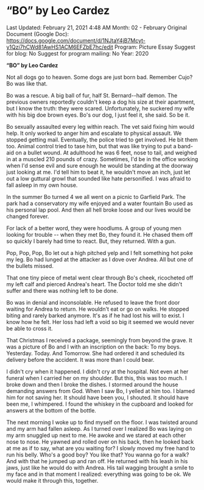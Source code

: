 # “BO” by Leo Cardez

Last Updated: February 21, 2021 4:48 AM
Month: 02 - February
Original Document (Google Doc): https://docs.google.com/document/d/1NJtaY4jB7Mcyt-y1Qzi7hCWd81AwHS1ACM6EFZbE7hc/edit
Program: Picture Essay
Suggest for blog: No
Suggest for program mailing: No
Year: 2020

**“BO” by Leo Cardez**

Not all dogs go to heaven. Some dogs are just born bad. Remember Cujo? Bo was like that.

Bo was a rescue. A big ball of fur, half St. Bernard--half demon. The previous owners reportedly couldn't keep a dog his size at their apartment, but I know the truth: they were scared. Unfortunately, he suckered my wife with his big doe brown eyes. Bo's our dog, I just feel it, she said. So be it.

Bo sexually assaulted every leg within reach. The vet said fixing him would help. It only worked to anger him and escalate to physical assault. We stopped getting mail. Eventually, the police tried to get involved. He bit them too. Animal control tried to tase him, but that was like trying to put a band-aid on a bullet wound. At adulthood he was 6 feet, nose to tail, and weighed in at a muscled 210 pounds of crazy. Sometimes, I'd be in the office working when I'd sense evil and sure enough he would be standing at the doorway just looking at me. I'd tell him to beat it, he wouldn't move an inch, just let out a low guttural growl that sounded like hate personified. I was afraid to fall asleep in my own house.

In the summer Bo turned 4 we all went on a picnic to Garfield Park. The park had a conservatory my wife enjoyed and a water fountain Bo used as his personal lap pool. And then all hell broke loose and our lives would be changed forever.

For lack of a better word, they were hoodlums. A group of young men looking for trouble -- when they met Bo, they found it. He chased them off so quickly I barely had time to react. But, they returned. With a gun.

Pop, Pop, Pop, Bo let out a high pitched yelp and I felt something hot poke my leg. Bo had lunged at the attacker as I dove over Andrea. All but one of the bullets missed.

That one tiny piece of metal went clear through Bo's cheek, ricocheted off my left calf and pierced Andrea's heart. The Doctor told me she didn't suffer and there was nothing left to be done.

Bo was in denial and inconsolable. He refused to leave the front door waiting for Andrea to return. He wouldn't eat or go on walks. He stopped biting and rarely barked anymore. It's as if he had lost his will to exist. I know how he felt. Her loss had left a void so big it seemed we would never be able to cross it.

That Christmas I received a package, seemingly from beyond the grave. It was a picture of Bo and I with an inscription on the back: To my boys. Yesterday. Today. And Tomorrow. She had ordered it and scheduled its delivery before the accident. It was more than I could bear.

I didn't cry when it happened. I didn't cry at the hospital. Not even at her funeral when I carried her on my shoulder. But this, this was too much. I broke down and then I broke the dishes. I stormed around the house demanding answers from God. When I saw Bo, I yelled at him too. I blamed him for not saving her. It should have been you, I shouted. It should have been me, I whimpered. I found the whiskey in the cupboard and looked for answers at the bottom of the bottle.

The next morning I woke up to find myself on the floor. I was twisted around and my arm had fallen asleep. As I turned over I realized Bo was laying on my arm snuggled up next to me. He awoke and we stared at each other nose to nose. He yawned and rolled over on his back, then he looked back at me as if to say, what are you waiting for? I slowly moved my free hand to run his belly. Who's a good boy? You like that? You wanna go for a walk? And with that he jumped up and ran off. He returned with his leash in his jaws, just like he would do with Andrea. His tail wagging brought a smile to my face and in that moment I realized: everything was going to be ok. We would make it through this, together.
